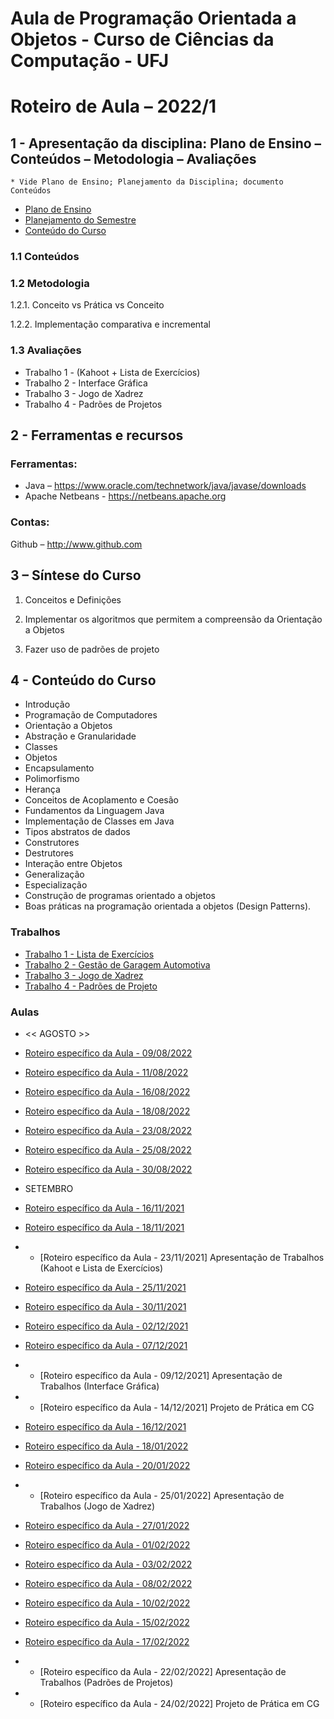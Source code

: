 # Aula de Programação Orientada a Objetos - Curso de Ciências da Computação - UFJ
# Roteiro de Aula – 2022/1

## 1 - Apresentação da disciplina: Plano de Ensino – Conteúdos – Metodologia – Avaliações
	* Vide Plano de Ensino; Planejamento da Disciplina; documento Conteúdos
	

- [Plano de Ensino](Plano_Ensino_POO_Remoto_2021.pdf)
- [Planejamento do Semestre](https://github.com/marcoswagner-commits/aulapoo/blob/3a731910eb8819c400b0e96c213063f1fe79e94f/documentos/Planejamento%20do%20Semestre_Remoto_2021_POO.pdf)
- [Conteúdo do Curso](Conteudo_POO.pdf)

### 1.1 Conteúdos



### 1.2 Metodologia

1.2.1. Conceito vs Prática vs Conceito

1.2.2. Implementação comparativa e incremental

### 1.3 Avaliações
- Trabalho 1 - (Kahoot + Lista de Exercícios)
- Trabalho 2 - Interface Gráfica
- Trabalho 3 - Jogo de Xadrez
- Trabalho 4 - Padrões de Projetos 

## 2  - Ferramentas e recursos

### Ferramentas:
- Java – https://www.oracle.com/technetwork/java/javase/downloads 
- Apache Netbeans - https://netbeans.apache.org

### Contas:
Github – http://www.github.com 


## 3 – Síntese do Curso

1. Conceitos e Definições 

2. Implementar os algoritmos que permitem a compreensão da Orientação a Objetos

3. Fazer uso de padrões de projeto


## 4 - Conteúdo do Curso
- Introdução
- Programação de Computadores
- Orientação a Objetos
- Abstração e Granularidade
- Classes
- Objetos
- Encapsulamento
- Polimorfismo
- Herança
- Conceitos de Acoplamento e Coesão
- Fundamentos da Linguagem Java
- Implementação de Classes em Java
- Tipos abstratos de dados
- Construtores
- Destrutores
- Interação entre Objetos
- Generalização
- Especialização
- Construção de programas orientado a objetos
- Boas práticas na programação orientada a objetos (Design Patterns).



### Trabalhos
- [Trabalho 1 - Lista de Exercícios](https://github.com/marcoswagner-commits/aulapoo/blob/a8ed4bfc22f2aa54739e9a21d49b458f325a1986/documentos/Trabalho1%20-%20POO.pdf)
- [Trabalho 2 - Gestão de Garagem Automotiva](https://github.com/marcoswagner-commits/aulapoo/blob/30a9163834a1bdfb61da0f6a3ca3a945bea58445/documentos/Trabalho2%20-%20POO.pdf)
- [Trabalho 3 - Jogo de Xadrez](https://github.com/marcoswagner-commits/aulapoo/files/7934427/Trabalho.3.-.POO.pdf)
- [Trabalho 4 - Padrões de Projeto](https://github.com/marcoswagner-commits/aulapoo/files/8088591/Trabalho.4.-.POO.pdf)




### Aulas

- << AGOSTO >>
- [Roteiro específico da Aula - 09/08/2022](aula01.md)
- [Roteiro específico da Aula - 11/08/2022](aula02.md)
- [Roteiro específico da Aula - 16/08/2022](aula03.md)
- [Roteiro específico da Aula - 18/08/2022](aula04.md)
- [Roteiro específico da Aula - 23/08/2022](aula05.md)
- [Roteiro específico da Aula - 25/08/2022](aula06.md)
- [Roteiro específico da Aula - 30/08/2022](aula07.md)

- SETEMBRO
- [Roteiro específico da Aula - 16/11/2021](aula08.md)
- [Roteiro específico da Aula - 18/11/2021](aula09.md)
- - [Roteiro específico da Aula - 23/11/2021] Apresentação de Trabalhos (Kahoot e Lista de Exercícios)
- [Roteiro específico da Aula - 25/11/2021](aula11.md)
- [Roteiro específico da Aula - 30/11/2021](aula12.md)
- [Roteiro específico da Aula - 02/12/2021](aula13.md)
- [Roteiro específico da Aula - 07/12/2021](aula14.md)
- - [Roteiro específico da Aula - 09/12/2021] Apresentação de Trabalhos (Interface Gráfica)
- - [Roteiro específico da Aula - 14/12/2021] Projeto de Prática em CG
- [Roteiro específico da Aula - 16/12/2021](aula17.md)
- [Roteiro específico da Aula - 18/01/2022](aula18.md)
- [Roteiro específico da Aula - 20/01/2022](aula19.md)
- - [Roteiro específico da Aula - 25/01/2022] Apresentação de Trabalhos (Jogo de Xadrez)
- [Roteiro específico da Aula - 27/01/2022](aula20.md)
- [Roteiro específico da Aula - 01/02/2022](aula20.md)
- [Roteiro específico da Aula - 03/02/2022](aula20.md)
- [Roteiro específico da Aula - 08/02/2022](aula20.md)
- [Roteiro específico da Aula - 10/02/2022](aula20.md)
- [Roteiro específico da Aula - 15/02/2022](aula21.md)
- [Roteiro específico da Aula - 17/02/2022](aula21.md)
- - [Roteiro específico da Aula - 22/02/2022] Apresentação de Trabalhos (Padrões de Projetos)
- - [Roteiro específico da Aula - 24/02/2022] Projeto de Prática em CG



